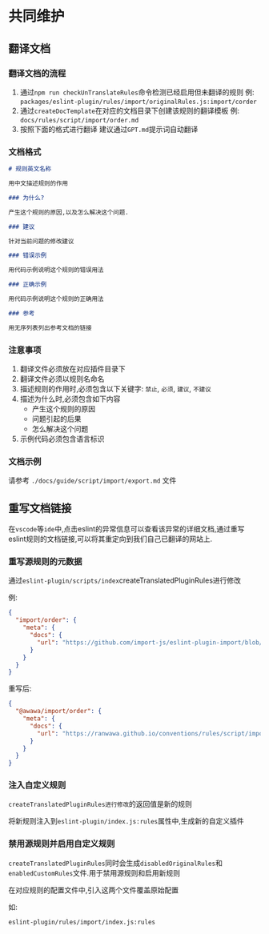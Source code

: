 # 共同维护

## 翻译文档

### 翻译文档的流程

1. 通过`npm run checkUnTranslateRules`命令检测已经启用但未翻译的规则
   例: `packages/eslint-plugin/rules/import/originalRules.js:import/corder`
2. 通过`createDocTemplate`在对应的文档目录下创建该规则的翻译模板
   例: `docs/rules/script/import/order.md`
3. 按照下面的格式进行翻译
   建议通过`GPT.md`提示词自动翻译

### 文档格式

```markdown
# 规则英文名称

用中文描述规则的作用

### 为什么?

产生这个规则的原因,以及怎么解决这个问题.

### 建议

针对当前问题的修改建议

### 错误示例

用代码示例说明这个规则的错误用法

### 正确示例

用代码示例说明这个规则的正确用法

### 参考

用无序列表列出参考文档的链接
```

### 注意事项

1. 翻译文件必须放在对应插件目录下
2. 翻译文件必须以规则名命名
3. 描述规则的作用时,必须包含以下关键字: `禁止`, `必须`, `建议`, `不建议`
4. 描述为什么时,必须包含如下内容
   - 产生这个规则的原因
   - 问题引起的后果
   - 怎么解决这个问题
5. 示例代码必须包含语言标识

### 文档示例

请参考 `./docs/guide/script/import/export.md` 文件

## 重写文档链接

在`vscode`等`ide`中,点击eslint的异常信息可以查看该异常的详细文档,通过重写eslint规则的文档链接,可以将其重定向到我们自己已翻译的网站上.

### 重写源规则的元数据

通过`eslint-plugin/scripts/index`createTranslatedPluginRules进行修改

例:

```json
{
  "import/order": {
    "meta": {
      "docs": {
        "url": "https://github.com/import-js/eslint-plugin-import/blob/main/docs/rules/order.md"
      }
    }
  }
}
```

重写后:

```json
{
  "@awawa/import/order": {
    "meta": {
      "docs": {
        "url": "https://ranwawa.github.io/conventions/rules/script/import/order"
      }
    }
  }
}
```

### 注入自定义规则

`createTranslatedPluginRules进行修改`的返回值是新的规则

将新规则注入到`eslint-plugin/index.js:rules`属性中,生成新的自定义插件

### 禁用源规则并启用自定义规则

`createTranslatedPluginRules`同时会生成`disabledOriginalRules`和`enabledCustomRules`文件.用于禁用源规则和启用新规则

在对应规则的配置文件中,引入这两个文件覆盖原始配置

如:

`eslint-plugin/rules/import/index.js:rules`
